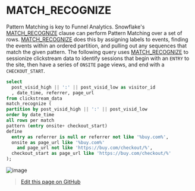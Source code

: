 # MATCH_RECOGNIZE

Pattern Matching is key to Funnel Analytics. Snowflake's [MATCH_RECOGNIZE](applied-overview-of-MATCH_RECOGNIZE-clause.md) clause can perform Pattern Matching over a set of rows. [MATCH_RECOGNIZE](applied-overview-of-MATCH_RECOGNIZE-clause.md) does this by assigning labels to events, finding the events within an ordered partition, and pulling out any sequences that match the given pattern. The following query uses [MATCH_RECOGNIZE](applied-overview-of-MATCH_RECOGNIZE-clause.md) to sessionize clickstream data to identify sessions that begin with an `ENTRY` to the site, then have
a series of `ONSITE` page views, and end with a `CHECKOUT_START`. 


```sql
select 
  post_visid_high || ':' || post_visid_low as visitor_id  
  , date_time, referrer, page_url
from clickstream_data 
match_recognize (
partition by post_visid_high || ':' || post_visid_low
order by date_time
all rows per match
pattern (entry onsite+ checkout_start)
define 
  entry as referrer is null or referrer not like '%buy.com%',
  onsite as page_url like '%buy.com%' 
    and page_url not like 'https://buy.com/checkout/%',
  checkout_start as page_url like 'https://buy.com/checkout/%'
);
```


![image](https://user-images.githubusercontent.com/121721444/210282428-7fdf6c5d-5b28-475e-b094-51581b4def14.png)


> <a href="{{ site.github.repository_url }}/edit/{{ site.github.source.branch }}/{{ page.path }}">Edit this page on GitHub</a>

